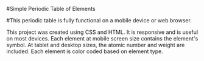 #Simple Periodic Table of Elements

#This periodic table is fully functional on a mobile device or web browser.

This project was created using CSS and HTML. It is responsive and is useful on most devices. Each element at mobile screen size contains the element's symbol. At tablet and desktop sizes, the atomic number and weight are included. Each element is color coded based on element type.
